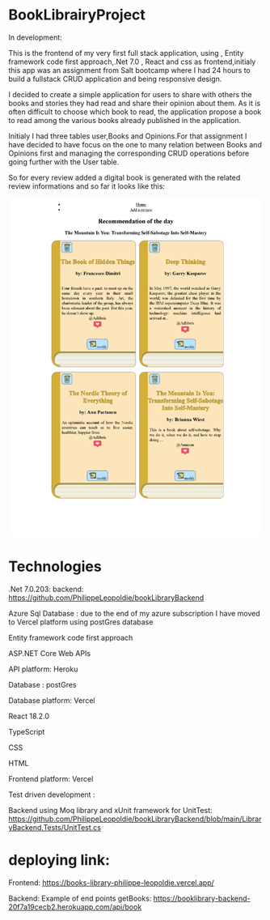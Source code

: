 # BookLibrairyProject
In development:

This is the frontend of my very first full stack application, using , Entity framework code first approach,.Net 7.0 , React and css as frontend,initialy this app was an assignment from Salt bootcamp where I had 24 hours to build a fullstack CRUD application  and being responsive design.

I decided to create a simple application for users to share with others the books and stories they had read and share their opinion about them. As it is often difficult to choose which book to read, the application propose a book to read among the various books already published in the application.

Initialy I had three tables user,Books and Opinions.For that assignment I have decided to have focus on the one to many relation between Books and Opinions first and managing the corresponding CRUD operations before going further with the User table.

So for every review added a digital book is generated with the related review informations and so far it looks like this:

![my image](presentation_image.png)



# Technologies
.Net 7.0.203: backend: https://github.com/PhilippeLeopoldie/bookLibraryBackend

Azure Sql Database : due to the end of my azure subscription I have moved to Vercel platform using postGres database

Entity framework code first approach

ASP.NET Core Web APIs

API platform: Heroku

Database : postGres

Database platform: Vercel

React 18.2.0

TypeScript

CSS

HTML

Frontend platform: Vercel

Test driven development : 

  Backend using Moq library and xUnit framework for UnitTest: https://github.com/PhilippeLeopoldie/bookLibraryBackend/blob/main/LibraryBackend.Tests/UnitTest.cs
  
   

# deploying link:

Frontend:
https://books-library-philippe-leopoldie.vercel.app/

Backend:
Example of end points getBooks: https://booklibrary-backend-20f7a19cecb2.herokuapp.com/api/book








